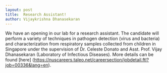 ```yaml
---
layout: post
title:  Research Assistant!
author: Vijaykrishna Dhanasekaran
---
```

We have an opening in our lab for a research assistant. The candidate will perform a variety of techniques in pathogen detection (virus and bacteria) and characterization from respiratory samples collected from children in Singapore under the supervision of Dr. Celeste Donato and Asst. Prof. Vijay Dhanasekaran (Laboratory of Infectious Diseases). More details can be found [here] (https://nuscareers.taleo.net/careersection/jobdetail.ftl?job=00336&lang=en).
